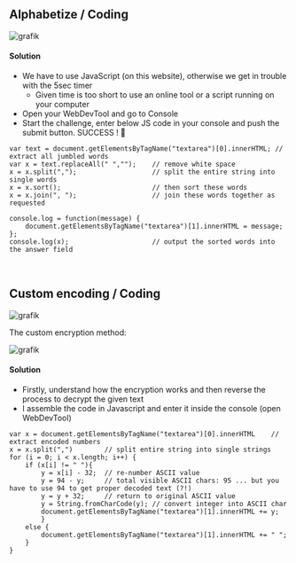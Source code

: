 ## Alphabetize / Coding

![grafik](https://user-images.githubusercontent.com/84674087/137523473-ee801f8e-4942-49e6-8e71-6ff53de095af.png)

#### Solution
- We have to use JavaScript (on this website), otherwise we get in trouble with the 5sec timer
     - Given time is too short to use an online tool or a script running on your computer 
- Open your WebDevTool and go to Console
- Start the challenge, enter below JS code in your console and push the submit button. SUCCESS ! 🙂


```
var text = document.getElementsByTagName("textarea")[0].innerHTML; // extract all jumbled words
var x = text.replaceAll(" ","");    // remove white space
x = x.split(",");                   // split the entire string into single words
x = x.sort();                       // then sort these words
x = x.join(", ");                   // join these words together as requested

console.log = function(message) {
    document.getElementsByTagName("textarea")[1].innerHTML = message;
};
console.log(x);                     // output the sorted words into the answer field
```

<br />


## Custom encoding / Coding

![grafik](https://user-images.githubusercontent.com/84674087/137583606-917142ca-8eb8-4103-8fc8-c81fb60dbd86.png)

The custom encryption method:

![grafik](https://user-images.githubusercontent.com/84674087/137583647-5e8143eb-27bf-4c31-bc46-77d713091e94.png)

#### Solution
- Firstly, understand how the encryption works and then reverse the process to decrypt the given text
- I assemble the code in Javascript and enter it inside the console (open WebDevTool)

```
var x = document.getElementsByTagName("textarea")[0].innerHTML    // extract encoded numbers
x = x.split(",")        // split entire string into single strings
for (i = 0; i < x.length; i++) {
    if (x[i] != " "){
        y = x[i] - 32;  // re-number ASCII value
        y = 94 - y;     // total visible ASCII chars: 95 ... but you have to use 94 to get proper decoded text (?!)
        y = y + 32;     // return to original ASCII value
        y = String.fromCharCode(y); // convert integer into ASCII char
        document.getElementsByTagName("textarea")[1].innerHTML += y;
        }
    else {
        document.getElementsByTagName("textarea")[1].innerHTML += " ";
    }
} 
```
